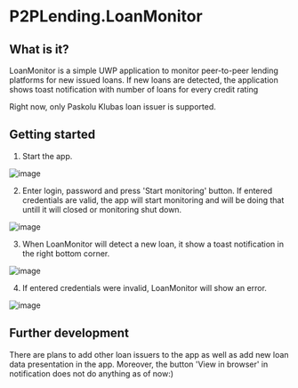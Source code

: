 # P2PLending.LoanMonitor

## What is it?

LoanMonitor is a simple UWP application to monitor peer-to-peer lending platforms for new issued loans. If new loans are detected, the application shows toast notification with number of loans for every credit rating

Right now, only Paskolu Klubas loan issuer is supported.

## Getting started

1. Start the app.

![image](https://user-images.githubusercontent.com/22943668/167875472-0c0f7be6-c13f-4fb1-ae7b-d5ca4db9ed44.png)

2. Enter login, password and press 'Start monitoring' button. If entered credentials are valid, the app will start monitoring and will be doing that untill it will closed or monitoring shut down.

![image](https://user-images.githubusercontent.com/22943668/167876043-f606c7d3-9fe8-4dc5-b1b5-fe42f98290ad.png)

3. When LoanMonitor will detect a new loan, it show a toast notification in the right bottom corner.

![image](https://user-images.githubusercontent.com/22943668/167877012-76e08de3-fe5e-42ef-9f01-b8eb78cd3f87.png)

4. If entered credentials were invalid, LoanMonitor will show an error.

![image](https://user-images.githubusercontent.com/22943668/167877231-5b8ac57a-de46-4ebd-86ff-8d7b7633388f.png)

## Further development

There are plans to add other loan issuers to the app as well as add new loan data presentation in the app. Moreover, the button 'View in browser' in notification does not do anything as of now:)

